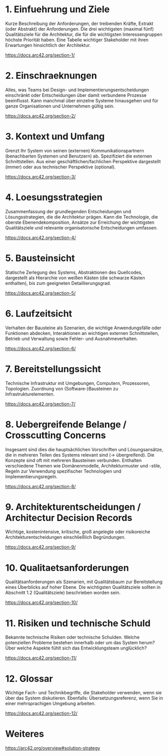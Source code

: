 # 1. Einfuehrung und Ziele

Kurze Beschreibung der Anforderungen, der treibenden Kräfte, Extrakt (oder Abstrakt) der Anforderungen.
Die drei wichtigsten (maximal fünf) Qualitätsziele für die Architektur,
die für die wichtigsten Interessengruppen höchste Priorität haben.
Eine Tabelle wichtiger Stakeholder mit ihren Erwartungen hinsichtlich der Architektur.

https://docs.arc42.org/section-1/

# 2. Einschraeknungen

Alles, was Teams bei Design- und Implementierungsentscheidungen einschränkt oder
Entscheidungen über damit verbundene Prozesse beeinflusst.
Kann manchmal über einzelne Systeme hinausgehen und für ganze Organisationen und Unternehmen gültig sein.

https://docs.arc42.org/section-2/

# 3. Kontext und Umfang

Grenzt Ihr System von seinen (externen) Kommunikationspartnern (benachbarten Systemen und Benutzern) ab.
Spezifiziert die externen Schnittstellen.
Aus einer geschäftlichen/fachlichen Perspektive dargestellt (immer) oder aus technischer Perspektive (optional).

https://docs.arc42.org/section-3/

# 4. Loesungsstrategien

Zusammenfassung der grundlegenden Entscheidungen und Lösungsstrategien, die die Architektur prägen.
Kann die Technologie, die oberste Ebenendekomposition,
Ansätze zur Erreichung der wichtigsten Qualitätsziele und relevante organisatorische Entscheidungen umfassen.

https://docs.arc42.org/section-4/

# 5. Bausteinsicht

Statische Zerlegung des Systems, Abstraktionen des Quellcodes, dargestellt als Hierarchie von weißen Kästen (die schwarze Kästen enthalten), bis zum geeigneten Detaillierungsgrad.

https://docs.arc42.org/section-5/

# 6. Laufzeitsicht

Verhalten der Bausteine als Szenarien, die wichtige Anwendungsfälle oder Funktionen abdecken,
Interaktionen an wichtigen externen Schnittstellen,
Betrieb und Verwaltung sowie Fehler- und Ausnahmeverhalten.

https://docs.arc42.org/section-6/

# 7. Bereitstellungssicht

Technische Infrastruktur mit Umgebungen, Computern, Prozessoren, Topologien.
Zuordnung von (Software-)Bausteinen zu Infrastrukturelementen.

https://docs.arc42.org/section-7/

# 8. Uebergreifende Belange / Crosscutting Concerns

Insgesamt sind dies die hauptsächlichen Vorschriften und Lösungsansätze,
die in mehreren Teilen des Systems relevant sind (→ übergreifend).
Die Konzepte sind oft mit mehreren Bausteinen verbunden.
Enthalten verschiedene Themen wie Domänenmodelle, Architekturmuster und -stile,
Regeln zur Verwendung spezifischer Technologien und Implementierungsregeln.

https://docs.arc42.org/section-8/

# 9. Architekturentscheidungen / Architectur Decision Records

Wichtige, kostenintensive, kritische, groß angelegte oder risikoreiche Architekturentscheidungen einschließlich Begründungen.

https://docs.arc42.org/section-9/

# 10. Qualitaetsanforderungen

Qualitätsanforderungen als Szenarien, mit Qualitätsbaum zur Bereitstellung eines Überblicks auf hoher Ebene.
Die wichtigsten Qualitätsziele sollten in Abschnitt 1.2 (Qualitätsziele) beschrieben worden sein.

https://docs.arc42.org/section-10/

# 11. Risiken und technische Schuld

Bekannte technische Risiken oder technische Schulden.
Welche potenziellen Probleme bestehen innerhalb oder um das System herum?
Über welche Aspekte fühlt sich das Entwicklungsteam unglücklich?

https://docs.arc42.org/section-11/

# 12. Glossar

Wichtige Fach- und Technikbegriffe, die Stakeholder verwenden, wenn sie über das System diskutieren.
Ebenfalls: Übersetzungsreferenz, wenn Sie in einer mehrsprachigen Umgebung arbeiten.

https://docs.arc42.org/section-12/

# Weiteres

https://arc42.org/overview#solution-strategy
